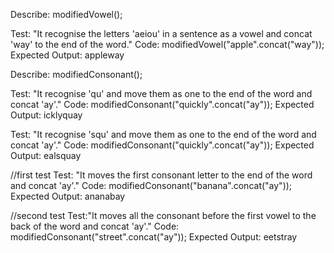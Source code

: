 Describe: modifiedVowel();

Test: "It recognise the letters 'aeiou' in a sentence as a vowel and concat 'way' to the end of the word."
Code: modifiedVowel("apple".concat("way"));
Expected Output: appleway



Describe: modifiedConsonant();


<!-- test one -->
Test: "It recognise 'qu' and move them as one to the end of the word and concat 'ay'."
Code: modifiedConsonant("quickly".concat("ay"));
Expected Output: icklyquay

<!-- test two-->
Test: "It recognise 'squ' and move them as one to the end of the word and concat 'ay'."
Code: modifiedConsonant("quickly".concat("ay"));
Expected Output: ealsquay

<!-- test three -->
//first test
Test: "It moves the first consonant letter to the end of the word and concat 'ay'."
Code: modifiedConsonant("banana".concat("ay"));
Expected Output: ananabay

//second test
Test:"It moves all the consonant before the first vowel to the back of the word and concat 'ay'."
Code: modifiedConsonant("street".concat("ay"));
Expected Output: eetstray
